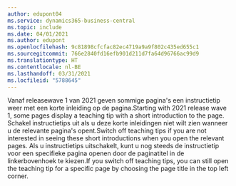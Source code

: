 ```yaml
---
author: edupont04
ms.service: dynamics365-business-central
ms.topic: include
ms.date: 04/01/2021
ms.author: edupont
ms.openlocfilehash: 9c81898cfcfac82ec4719a9a9f802c435ed655c1
ms.sourcegitcommit: 766e2840fd16efb901d211d7fa64d96766ac99d9
ms.translationtype: HT
ms.contentlocale: nl-BE
ms.lasthandoff: 03/31/2021
ms.locfileid: "5788645"
---
```

<span data-ttu-id="2f19f-101">Vanaf releasewave 1 van 2021 geven sommige pagina's een instructietip weer met een korte inleiding op de pagina.</span><span class="sxs-lookup"><span data-stu-id="2f19f-101">Starting with 2021 release wave 1, some pages display a teaching tip with a short introduction to the page.</span></span> <span data-ttu-id="2f19f-102">Schakel instructietips uit als u deze korte inleidingen niet wilt zien wanneer u de relevante pagina's opent.</span><span class="sxs-lookup"><span data-stu-id="2f19f-102">Switch off teaching tips if you are not interested in seeing these short introductions when you open the relevant pages.</span></span> <span data-ttu-id="2f19f-103">Als u instructietips uitschakelt, kunt u nog steeds de instructietip voor een specifieke pagina openen door de paginatitel in de linkerbovenhoek te kiezen.</span><span class="sxs-lookup"><span data-stu-id="2f19f-103">If you switch off teaching tips, you can still open the teaching tip for a specific page by choosing the page title in the top left corner.</span></span>  
